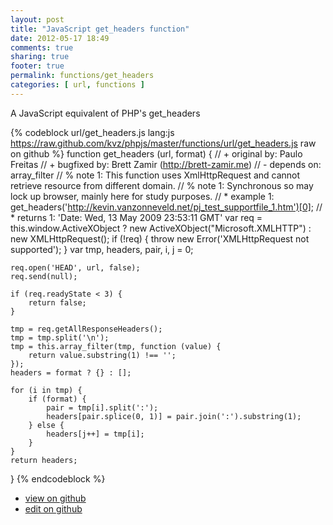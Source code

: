 ```yaml
---
layout: post
title: "JavaScript get_headers function"
date: 2012-05-17 18:49
comments: true
sharing: true
footer: true
permalink: functions/get_headers
categories: [ url, functions ]
---
```

A JavaScript equivalent of PHP's get_headers
<!-- more -->
{% codeblock url/get_headers.js lang:js https://raw.github.com/kvz/phpjs/master/functions/url/get_headers.js raw on github %}
function get_headers (url, format) {
    // +   original by: Paulo Freitas
    // +    bugfixed by: Brett Zamir (http://brett-zamir.me)
    // -    depends on: array_filter
    // %        note 1: This function uses XmlHttpRequest and cannot retrieve resource from different domain.
    // %        note 1: Synchronous so may lock up browser, mainly here for study purposes.
    // *     example 1: get_headers('http://kevin.vanzonneveld.net/pj_test_supportfile_1.htm')[0];
    // *     returns 1: 'Date: Wed, 13 May 2009 23:53:11 GMT'
    var req = this.window.ActiveXObject ? new ActiveXObject("Microsoft.XMLHTTP") : new XMLHttpRequest();
    if (!req) {
        throw new Error('XMLHttpRequest not supported');
    }
    var tmp, headers, pair, i, j = 0;

    req.open('HEAD', url, false);
    req.send(null);

    if (req.readyState < 3) {
        return false;
    }

    tmp = req.getAllResponseHeaders();
    tmp = tmp.split('\n');
    tmp = this.array_filter(tmp, function (value) {
        return value.substring(1) !== '';
    });
    headers = format ? {} : [];

    for (i in tmp) {
        if (format) {
            pair = tmp[i].split(':');
            headers[pair.splice(0, 1)] = pair.join(':').substring(1);
        } else {
            headers[j++] = tmp[i];
        }
    }
    return headers;
}
{% endcodeblock %}
<ul>
 <li><a href="https://github.com/kvz/phpjs/blob/master/functions/url/get_headers.js">view on github</a></li>
 <li><a href="https://github.com/kvz/phpjs/edit/master/functions/url/get_headers.js">edit on github</a></li>
</ul>
